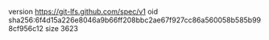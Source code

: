 version https://git-lfs.github.com/spec/v1
oid sha256:6f4d15a226e8046a9b66ff208bbc2ae67f927cc86a560058b585b998cf956c12
size 3623
